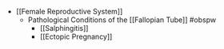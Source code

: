 - [[Female Reproductive System]]
	- Pathological Conditions of the [[Fallopian Tube]] #obspw
		- [[Salphingitis]]
		- [[Ectopic Pregnancy]]